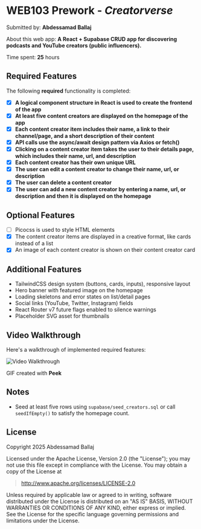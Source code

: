 # WEB103 Prework - *Creatorverse*

Submitted by: **Abdessamad Ballaj**

About this web app: **A React + Supabase CRUD app for discovering podcasts and YouTube creators (public influencers).**

Time spent: **25** hours

## Required Features

The following **required** functionality is completed:

- [x] **A logical component structure in React is used to create the frontend of the app**
- [x] **At least five content creators are displayed on the homepage of the app**
- [x] **Each content creator item includes their name, a link to their channel/page, and a short description of their content**
- [x] **API calls use the async/await design pattern via Axios or fetch()**
- [x] **Clicking on a content creator item takes the user to their details page, which includes their name, url, and description**
- [x] **Each content creator has their own unique URL**
- [x] **The user can edit a content creator to change their name, url, or description**
- [x] **The user can delete a content creator**
- [x] **The user can add a new content creator by entering a name, url, or description and then it is displayed on the homepage**

## Optional Features

- [ ] Picocss is used to style HTML elements
- [x] The content creator items are displayed in a creative format, like cards instead of a list
- [x] An image of each content creator is shown on their content creator card

## Additional Features

- TailwindCSS design system (buttons, cards, inputs), responsive layout
- Hero banner with featured image on the homepage
- Loading skeletons and error states on list/detail pages
- Social links (YouTube, Twitter, Instagram) fields
- React Router v7 future flags enabled to silence warnings
- Placeholder SVG asset for thumbnails

## Video Walkthrough

Here's a walkthrough of implemented required features:

<img src='public/assets/walkthrough.gif' title='Video Walkthrough' alt='Video Walkthrough' />


GIF created with **Peek**

## Notes

- Seed at least five rows using `supabase/seed_creators.sql` or call `seedIfEmpty()` to satisfy the homepage count.

## License

Copyright 2025 Abdessamad Ballaj

Licensed under the Apache License, Version 2.0 (the "License"); you may not use this file except in compliance with the License. You may obtain a copy of the License at

> http://www.apache.org/licenses/LICENSE-2.0

Unless required by applicable law or agreed to in writing, software distributed under the License is distributed on an "AS IS" BASIS, WITHOUT WARRANTIES OR CONDITIONS OF ANY KIND, either express or implied. See the License for the specific language governing permissions and limitations under the License.